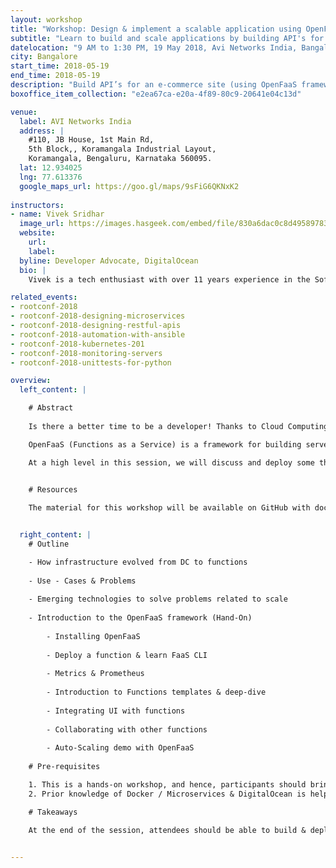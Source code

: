 ```yaml
---
layout: workshop
title: "Workshop: Design & implement a scalable application using OpenFaaS"
subtitle: "Learn to build and scale applications by building API's for an e-commerce site"
datelocation: "9 AM to 1:30 PM, 19 May 2018, Avi Networks India, Bangalore"
city: Bangalore
start_time: 2018-05-19
end_time: 2018-05-19
description: "Build API’s for an e-commerce site (using OpenFaaS framework) and learn how to connect them via UI and scale this application using Docker & K8’s and touch up monitoring which is an in-built component of OpenFaaS."
boxoffice_item_collection: "e2ea67ca-e20a-4f89-80c9-20641e04c13d"

venue:
  label: AVI Networks India
  address: |
    #110, JB House, 1st Main Rd, 
    5th Block,, Koramangala Industrial Layout,
    Koramangala, Bengaluru, Karnataka 560095.
  lat: 12.934025
  lng: 77.613376
  google_maps_url: https://goo.gl/maps/9sFiG6QKNxK2
  
instructors:
- name: Vivek Sridhar
  image_url: https://images.hasgeek.com/embed/file/830a6dac0c8d49589783c95d1d27c837
  website:
    url: 
    label: 
  byline: Developer Advocate, DigitalOcean
  bio: |
    Vivek is a tech enthusiast with over 11 years experience in the Software Industry. He is currently working as a Developer Advocate with DigitalOcean and has been a Technology Advisor to several tech startups. Previously he was Head of DevOps & QA at Blackbuck and was a DevOps Solution Architect at HCL (Australia) in client engagement and pre-sales roles. Vivek started his career with IBM Rational (INDIA Software Labs) and is passionate about working with software developer communities. 

related_events:
- rootconf-2018
- rootconf-2018-designing-microservices
- rootconf-2018-designing-restful-apis
- rootconf-2018-automation-with-ansible
- rootconf-2018-kubernetes-201
- rootconf-2018-monitoring-servers
- rootconf-2018-unittests-for-python

overview:
  left_content: |

    # Abstract
    
    Is there a better time to be a developer! Thanks to Cloud Computing, deploying applications is much more comfortable than it used to be. Serverless computing is an abstraction layer in the cloud. It does not mean that there are no servers, but instead, underlying infrastructure (VM, storage, containers, etc.), as well as the operating system, is abstracted away from the developer. Applications are run in compute containers that are event triggered. Developers have to create functions and depend on the infrastructure to allocate the proper resources to execute the task. Manage the load by creating copies of the functions and scale to meet the demand. 

    OpenFaaS (Functions as a Service) is a framework for building serverless functions with Docker Swarm or Kubernetes which has fantastic support for metrics. We can package/deploy any simple API / service as a function.

    At a high level in this session, we will discuss and deploy some the functions to Docker Swarm & Kubernetes. We will apply the functions design pattern to build the e-commerce site and learn how to connect functions to UI, connect functions to functions and scale this application with Docker Swarm / Kubernetes. We will touch upon monitoring which is an in-stacked component of OpenFaaS. At the end of the session, participants should be able to build & deploy some of the functions integrated with UI and understand how to orchestrate functions to build applications with some lab exercise.
    

    # Resources

    The material for this workshop will be available on GitHub with documentation and slides used for this workshop.


  right_content: |
    # Outline

    - How infrastructure evolved from DC to functions
        
    - Use - Cases & Problems
    
    - Emerging technologies to solve problems related to scale
    
    - Introduction to the OpenFaaS framework (Hand-On)
    
        - Installing OpenFaaS
    
        - Deploy a function & learn FaaS CLI
    
        - Metrics & Prometheus
    
        - Introduction to Functions templates & deep-dive
    
        - Integrating UI with functions
    
        - Collaborating with other functions
    
        - Auto-Scaling demo with OpenFaaS
        
    # Pre-requisites

    1. This is a hands-on workshop, and hence, participants should bring laptops and should be comfortable with any one of  the programming language (Go, Python3, Python, NodeJS, etc.)
    2. Prior knowledge of Docker / Microservices & DigitalOcean is helpful.

    # Takeaways

    At the end of the session, attendees should be able to build & deploy some of the functions integrated with UI and understand how to orchestrate functions to create scalable applications.


---
```

